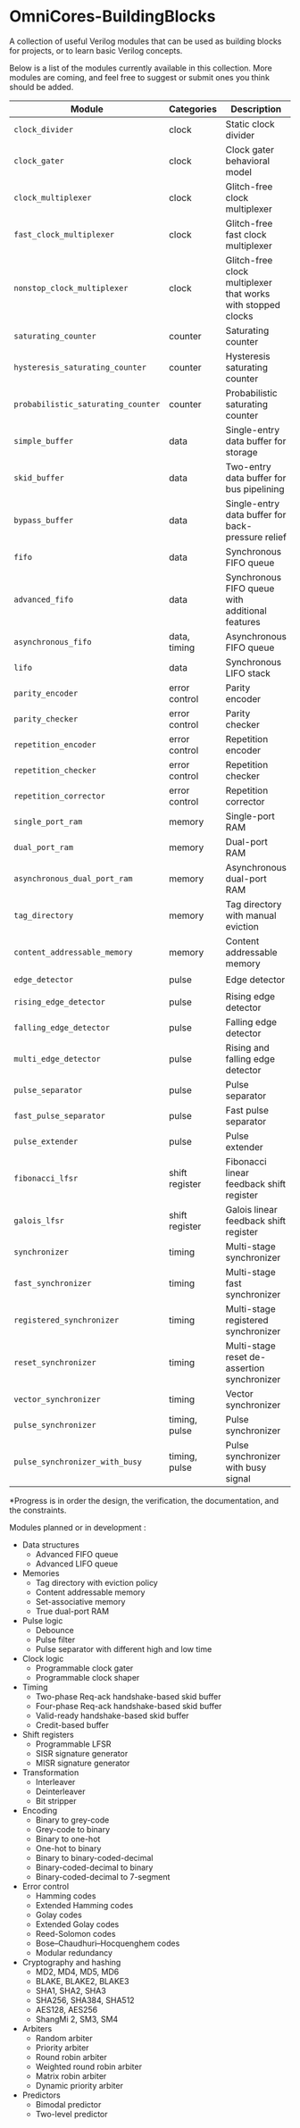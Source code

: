 # OmniCores-BuildingBlocks

A collection of useful Verilog modules that can be used as building blocks for projects, or to learn basic Verilog concepts.

Below is a list of the modules currently available in this collection. More modules are coming, and feel free to suggest or submit ones you think should be added.

| Module                             | Categories     | Description                                                  | Progress*                                                   |
| ---------------------------------- | -------------- | ------------------------------------------------------------ | ----------------------------------------------------------- |
| `clock_divider`                    | clock          | Static clock divider                                         | :green_circle:  :green_circle:  :red_circle: :white_circle: |
| `clock_gater`                      | clock          | Clock gater behavioral model                                 | :green_circle:  :green_circle:  :red_circle: :white_circle: |
| `clock_multiplexer`                | clock          | Glitch-free clock multiplexer                                | :green_circle:  :green_circle:  :red_circle: :red_circle:   |
| `fast_clock_multiplexer`           | clock          | Glitch-free fast clock multiplexer                           | :green_circle:  :green_circle:  :red_circle: :red_circle:   |
| `nonstop_clock_multiplexer`        | clock          | Glitch-free clock multiplexer that works with stopped clocks | :orange_circle: :orange_circle: :red_circle: :red_circle:   |
| `saturating_counter`               | counter        | Saturating counter                                           | :green_circle:  :green_circle:  :red_circle: :white_circle: |
| `hysteresis_saturating_counter`    | counter        | Hysteresis saturating counter                                | :green_circle:  :red_circle:    :red_circle: :white_circle: |
| `probabilistic_saturating_counter` | counter        | Probabilistic saturating counter                             | :green_circle:  :red_circle:    :red_circle: :white_circle: |
| `simple_buffer`                    | data           | Single-entry data buffer for storage                         | :green_circle:  :green_circle:  :red_circle: :white_circle: |
| `skid_buffer`                      | data           | Two-entry data buffer for bus pipelining                     | :green_circle:  :green_circle:  :red_circle: :white_circle: |
| `bypass_buffer`                    | data           | Single-entry data buffer for back-pressure relief            | :green_circle:  :green_circle:  :red_circle: :white_circle: |
| `fifo`                             | data           | Synchronous FIFO queue                                       | :green_circle:  :green_circle:  :red_circle: :white_circle: |
| `advanced_fifo`                    | data           | Synchronous FIFO queue with additional features              | :orange_circle: :red_circle:    :red_circle: :white_circle: |
| `asynchronous_fifo`                | data, timing   | Asynchronous FIFO queue                                      | :green_circle:  :red_circle:    :red_circle: :red_circle:   |
| `lifo`                             | data           | Synchronous LIFO stack                                       | :green_circle:  :red_circle:    :red_circle: :white_circle: |
| `parity_encoder`                   | error control  | Parity encoder                                               | :green_circle:  :red_circle:    :red_circle: :white_circle: |
| `parity_checker`                   | error control  | Parity checker                                               | :green_circle:  :red_circle:    :red_circle: :white_circle: |
| `repetition_encoder`               | error control  | Repetition encoder                                           | :green_circle:  :red_circle:    :red_circle: :white_circle: |
| `repetition_checker`               | error control  | Repetition checker                                           | :green_circle:  :red_circle:    :red_circle: :white_circle: |
| `repetition_corrector`             | error control  | Repetition corrector                                         | :green_circle:  :red_circle:    :red_circle: :white_circle: |
| `single_port_ram`                  | memory         | Single-port RAM                                              | :green_circle:  :red_circle:    :red_circle: :white_circle: |
| `dual_port_ram`                    | memory         | Dual-port RAM                                                | :green_circle:  :red_circle:    :red_circle: :white_circle: |
| `asynchronous_dual_port_ram`       | memory         | Asynchronous dual-port RAM                                   | :green_circle:  :red_circle:    :red_circle: :red_circle:   |
| `tag_directory`                    | memory         | Tag directory with manual eviction                           | :green_circle:  :orange_circle: :red_circle: :white_circle: |
| `content_addressable_memory`       | memory         | Content addressable memory                                   | :orange_circle: :red_circle:    :red_circle: :white_circle: |
| `edge_detector`                    | pulse          | Edge detector                                                | :green_circle:  :red_circle:    :red_circle: :white_circle: |
| `rising_edge_detector`             | pulse          | Rising edge detector                                         | :green_circle:  :red_circle:    :red_circle: :white_circle: |
| `falling_edge_detector`            | pulse          | Falling edge detector                                        | :green_circle:  :red_circle:    :red_circle: :white_circle: |
| `multi_edge_detector`              | pulse          | Rising and falling edge detector                             | :green_circle:  :red_circle:    :red_circle: :white_circle: |
| `pulse_separator`                  | pulse          | Pulse separator                                              | :green_circle:  :green_circle:  :red_circle: :white_circle: |
| `fast_pulse_separator`             | pulse          | Fast pulse separator                                         | :green_circle:  :green_circle:  :red_circle: :white_circle: |
| `pulse_extender`                   | pulse          | Pulse extender                                               | :green_circle:  :green_circle:  :red_circle: :white_circle: |
| `fibonacci_lfsr`                   | shift register | Fibonacci linear feedback shift register                     | :green_circle:  :red_circle:    :red_circle: :white_circle: |
| `galois_lfsr`                      | shift register | Galois linear feedback shift register                        | :green_circle:  :red_circle:    :red_circle: :white_circle: |
| `synchronizer`                     | timing         | Multi-stage synchronizer                                     | :green_circle:  :green_circle:  :red_circle: :red_circle:   |
| `fast_synchronizer`                | timing         | Multi-stage fast synchronizer                                | :green_circle:  :green_circle:  :red_circle: :red_circle:   |
| `registered_synchronizer`          | timing         | Multi-stage registered synchronizer                          | :green_circle:  :red_circle:    :red_circle: :red_circle:   |
| `reset_synchronizer`               | timing         | Multi-stage reset de-assertion synchronizer                  | :green_circle:  :red_circle:    :red_circle: :red_circle:   |
| `vector_synchronizer`              | timing         | Vector synchronizer                                          | :green_circle:  :orange_circle: :red_circle: :red_circle:   |
| `pulse_synchronizer`               | timing, pulse  | Pulse synchronizer                                           | :green_circle:  :green_circle:  :red_circle: :red_circle:   |
| `pulse_synchronizer_with_busy`     | timing, pulse  | Pulse synchronizer with busy signal                          | :green_circle:  :green_circle:  :red_circle: :red_circle:   |

*Progress is in order the design, the verification, the documentation, and the constraints.

Modules planned or in development :

- Data structures
  - Advanced FIFO queue
  - Advanced LIFO queue
- Memories
  - Tag directory with eviction policy
  - Content addressable memory
  - Set-associative memory
  - True dual-port RAM
- Pulse logic
  - Debounce
  - Pulse filter
  - Pulse separator with different high and low time
- Clock logic
  - Programmable clock gater
  - Programmable clock shaper
- Timing
  - Two-phase Req-ack handshake-based skid buffer
  - Four-phase Req-ack handshake-based skid buffer
  - Valid-ready handshake-based skid buffer
  - Credit-based buffer
- Shift registers
  - Programmable LFSR
  - SISR signature generator
  - MISR signature generator
- Transformation
  - Interleaver
  - Deinterleaver
  - Bit stripper
- Encoding
  - Binary to grey-code
  - Grey-code to binary
  - Binary to one-hot
  - One-hot to binary
  - Binary to binary-coded-decimal
  - Binary-coded-decimal to binary
  - Binary-coded-decimal to 7-segment
- Error control
  - Hamming codes
  - Extended Hamming codes
  - Golay codes
  - Extended Golay codes
  - Reed-Solomon codes
  - Bose–Chaudhuri–Hocquenghem codes
  - Modular redundancy
- Cryptography and hashing
  - MD2, MD4, MD5, MD6
  - BLAKE, BLAKE2, BLAKE3
  - SHA1, SHA2, SHA3
  - SHA256, SHA384, SHA512
  - AES128, AES256
  - ShangMi 2, SM3, SM4
- Arbiters
  - Random arbiter
  - Priority arbiter
  - Round robin arbiter
  - Weighted round robin arbiter
  - Matrix robin arbiter
  - Dynamic priority arbiter
- Predictors
  - Bimodal predictor
  - Two-level predictor
